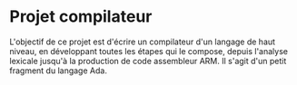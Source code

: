 # Projet compilateur

L'objectif de ce projet est d'écrire un compilateur d'un langage de haut niveau, en développant toutes les étapes qui le compose, depuis l'analyse lexicale jusqu'à la production de code assembleur ARM. Il s'agit d'un petit fragment du langage Ada.
